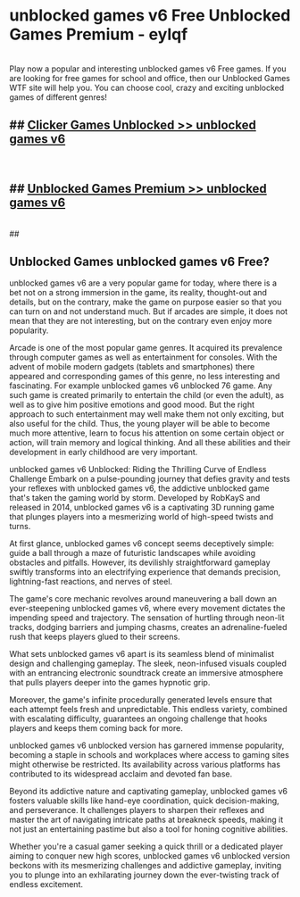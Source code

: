 # unblocked games v6 Free Unblocked Games Premium - eylqf <br>
<br>
Play now a popular and interesting unblocked games v6 Free games. If you are looking for free games for school and office, then our Unblocked Games WTF site will help you. You can choose cool, crazy and exciting unblocked games of different genres!


## ##  [Clicker Games Unblocked >> unblocked games v6](http://freeplayer.one?title=unblocked_games_v6&ref=M1)
  <br>

##  ## [Unblocked Games Premium >> unblocked games v6](http://freeplayer.one?title=unblocked_games_v6&ref=M1)
  <br>
  ##



## Unblocked Games unblocked games v6 Free?

unblocked games v6 are a very popular game for today, where there is a bet not on a strong immersion in the game, its reality, thought-out and details, but on the contrary, make the game on purpose easier so that you can turn on and not understand much. But if arcades are simple, it does not mean that they are not interesting, but on the contrary even enjoy more popularity.

Arcade is one of the most popular game genres. It acquired its prevalence through computer games as well as entertainment for consoles. With the advent of mobile modern gadgets (tablets and smartphones) there appeared and corresponding games of this genre, no less interesting and fascinating. For example unblocked games v6 unblocked 76 game. Any such game is created primarily to entertain the child (or even the adult), as well as to give him positive emotions and good mood. But the right approach to such entertainment may well make them not only exciting, but also useful for the child. Thus, the young player will be able to become much more attentive, learn to focus his attention on some certain object or action, will train memory and logical thinking. And all these abilities and their development in early childhood are very important.

unblocked games v6 Unblocked: Riding the Thrilling Curve of Endless Challenge
Embark on a pulse-pounding journey that defies gravity and tests your reflexes with unblocked games v6, the addictive unblocked game that's taken the gaming world by storm. Developed by RobKayS and released in 2014, unblocked games v6 is a captivating 3D running game that plunges players into a mesmerizing world of high-speed twists and turns.

At first glance, unblocked games v6 concept seems deceptively simple: guide a ball through a maze of futuristic landscapes while avoiding obstacles and pitfalls. However, its devilishly straightforward gameplay swiftly transforms into an electrifying experience that demands precision, lightning-fast reactions, and nerves of steel.

The game's core mechanic revolves around maneuvering a ball down an ever-steepening unblocked games v6, where every movement dictates the impending speed and trajectory. The sensation of hurtling through neon-lit tracks, dodging barriers and jumping chasms, creates an adrenaline-fueled rush that keeps players glued to their screens.

What sets unblocked games v6 apart is its seamless blend of minimalist design and challenging gameplay. The sleek, neon-infused visuals coupled with an entrancing electronic soundtrack create an immersive atmosphere that pulls players deeper into the games hypnotic grip.

Moreover, the game's infinite procedurally generated levels ensure that each attempt feels fresh and unpredictable. This endless variety, combined with escalating difficulty, guarantees an ongoing challenge that hooks players and keeps them coming back for more.

unblocked games v6 unblocked version has garnered immense popularity, becoming a staple in schools and workplaces where access to gaming sites might otherwise be restricted. Its availability across various platforms has contributed to its widespread acclaim and devoted fan base.

Beyond its addictive nature and captivating gameplay, unblocked games v6 fosters valuable skills like hand-eye coordination, quick decision-making, and perseverance. It challenges players to sharpen their reflexes and master the art of navigating intricate paths at breakneck speeds, making it not just an entertaining pastime but also a tool for honing cognitive abilities.

Whether you're a casual gamer seeking a quick thrill or a dedicated player aiming to conquer new high scores, unblocked games v6 unblocked version beckons with its mesmerizing challenges and addictive gameplay, inviting you to plunge into an exhilarating journey down the ever-twisting track of endless excitement.